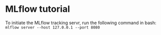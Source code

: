 # MLflow tutorial

To initiate the MLflow tracking servr, run the following command in bash:
```mlflow server --host 127.0.0.1 --port 8080```
